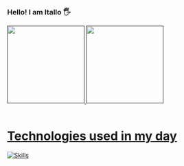 ### Hello! I am Itallo 🖐️

<div>
  <a href="">
  <img height="180em" src="https://github-readme-stats.vercel.app/api?username=italloalves99&show_icons=true&theme=holi">
  <img height="180em" src="https://github-readme-stats.vercel.app/api/top-langs/?username=italloalves99&layout=compact&theme=holi">
</div>
<br><h1>Technologies used in my day</h1>

[![Skills](https://devicons.dev.br/icons?icon=PHP,React,JavaScript,Firebase,CSS,HTML,Github,GitLab,MySQL&size=48&theme=light&perline=9)](https://devicons.dev.br/)



